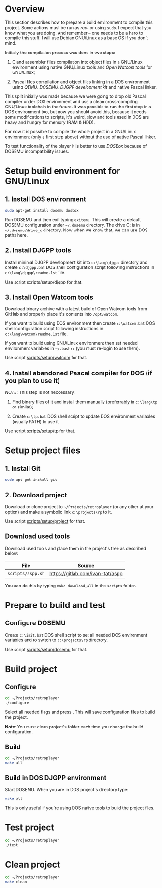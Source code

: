 # Overview

This section describes how to prepare a build environment to compile this project. Some actions must be run as *root* or using `sudo`. I expect that you know what you are doing. And remember – one needs to be a hero to compile this stuff. I will use Debian GNU/Linux as a base OS if you don't mind.

Initially the compilation process was done in two steps:

   1) C and assembler files compilation into object files in a GNU/Linux environment using native GNU/Linux tools and *Open Watcom tools* for GNU/Linux;

   2) Pascal files compilation and object files linking in a DOS environment using *QEMU*, *DOSEMU*, *DJGPP development kit* and native Pascal linker.

This split initially was made because we were going to drop old Pascal compiler under DOS environment and use a clean cross-compiling GNU/Linux toolchain in the future. It was possible to run the first step in a DOS environment too, but now you should avoid this, because it needs some modifications to scripts, it's weird, slow and tools used in DOS are heavy and hungry for memory (RAM & HDD).

For now it is possible to compile the whole project in a GNU/Linux environment (only a first step above) without the use of native Pascal linker.

To test functionality of the player it is better to use *DOSBox* because of DOSEMU incompatibility issues.

# Setup build environment for GNU/Linux

## 1. Install DOS environment

```sh
sudo apt-get install dosemu dosbox
```

Run DOSEMU and then exit typing `exitemu`. This will create a default DOSEMU configuration under `~/.dosemu` directory. The drive C: is in `~/.dosemu/drive_c` directory. Now when we know that, we can use DOS paths here.

## 2. Install DJGPP tools

Install minimal DJGPP development kit into `c:\lang\djgpp` directory and create `c:\djgpp.bat` DOS shell configuration script following instructions in `c:\lang\djgpp\readme.1st` file.

Use script [scripts/setup/djgpp](../scripts/setup/djgpp) for that.

## 3. Install Open Watcom tools

Download binary archive with a latest build of Open Watcom tools from GitHub and properly place it's contents into `/opt/watcom`.

If you want to build using DOS environment then create `c:\watcom.bat` DOS shell configuration script following instructions in `c:\lang\watcom\readme.1st` file.

If you want to build using GNU/Linux environment then set needed environment variables in `~/.bashrc` (you must re-login to use them).

Use script [scripts/setup/watcom](../scripts/setup/watcom) for that.

## 4. Install abandoned Pascal compiler for DOS (if you plan to use it)

*NOTE*: This step is not neccessary.

   1) Find binary files of it and install them manually (preferrably in `c:\lang\tp` or similar);

   2) Create `c:\tp.bat` DOS shell script to update DOS environment variables (usually PATH) to use it.

Use script [scripts/setup/tp](../scripts/setup/tp) for that.

# Setup project files

## 1. Install Git

```sh
sudo apt-get install git
```

## 2. Download project

Download or clone project to `~/Projects/retroplayer` (or any other at your option) and make a symbolic link `c:\projects\rp` to it.

Use script [scripts/setup/project](../scripts/setup/project) for that.

## Download used tools

Download used tools and place them in the project's tree as described below:

File | Source
--- | ---
`scripts/aspp.sh` | https://gitlab.com/ivan-tat/aspp

You can do this by typing `make download_all` in the `scripts` folder.

# Prepare to build and test

## Configure DOSEMU

Create `c:\init.bat` DOS shell script to set all needed DOS environment variables and to switch to `c:\projects\rp` directory.

Use script [scripts/setup/dosemu](../scripts/setup/dosemu) for that.

# Build project

## Configure

```sh
cd ~/Projects/retroplayer
./configure
```

Select all needed flags and press <Ok>. This will save configuration files to build the project.

**Note**: You must clean project's folder each time you change the build configuration.

## Build

```sh
cd ~/Projects/retroplayer
make all
```

## Build in DOS DJGPP environment

Start DOSEMU. When you are in DOS project's directory type:

```sh
make all
```

This is only useful if you're using DOS native tools to build the project files.

# Test project

```sh
cd ~/Projects/retroplayer
./test
```

# Clean project

```sh
cd ~/Projects/retroplayer
make clean
```

